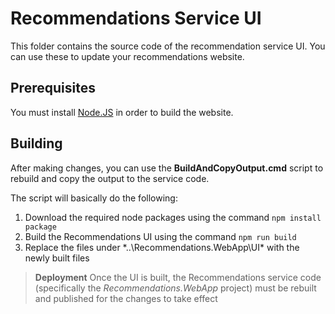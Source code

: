 # Recommendations Service UI

This folder contains the source code of the recommendation service UI. You can use these to update your recommendations website.

## Prerequisites
You must install [Node.JS](https://nodejs.org/) in order to build the website.

## Building
After making changes, you can use the **BuildAndCopyOutput.cmd** script to rebuild and copy the output to the service code.

The script will basically do the following:
1. Download the required node packages using the command ````npm install package````
2. Build the Recommendations UI using the command ````npm run build````
3. Replace the files under *..\Recommendations.WebApp\UI\* with the newly built files

> **Deployment** Once the UI is built, the Recommendations service code (specifically the *Recommendations.WebApp* project) must be rebuilt and published for the changes to take effect
